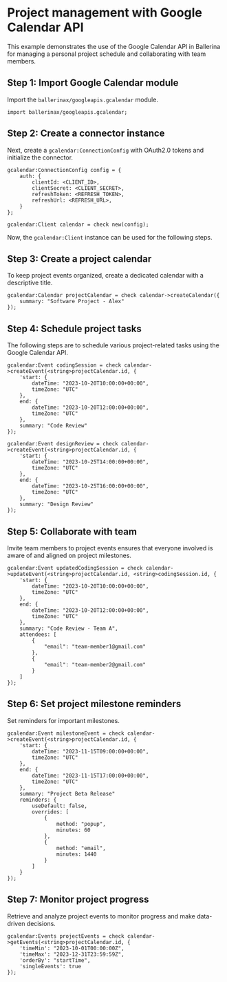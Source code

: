 # Project management with Google Calendar API

This example demonstrates the use of the Google Calendar API in Ballerina for managing a personal project schedule and collaborating with team members.

## Step 1: Import Google Calendar module

Import the `ballerinax/googleapis.gcalendar` module.

```ballerina
import ballerinax/googleapis.gcalendar;
```

## Step 2: Create a connector instance

Next, create a `gcalendar:ConnectionConfig` with OAuth2.0 tokens and initialize the connector.

```ballerina
gcalendar:ConnectionConfig config = {
    auth: {
        clientId: <CLIENT_ID>,
        clientSecret: <CLIENT_SECRET>,
        refreshToken: <REFRESH_TOKEN>,
        refreshUrl: <REFRESH_URL>,
    }
};

gcalendar:Client calendar = check new(config);
```

Now, the `gcalendar:Client` instance can be used for the following steps.

## Step 3: Create a project calendar

To keep project events organized, create a dedicated calendar with a descriptive title.

```ballerina
gcalendar:Calendar projectCalendar = check calendar->createCalendar({
    summary: "Software Project - Alex"
});
```

## Step 4: Schedule project tasks

The following steps are to schedule various project-related tasks using the Google Calendar API.

```ballerina
gcalendar:Event codingSession = check calendar->createEvent(<string>projectCalendar.id, {
    'start: {
        dateTime: "2023-10-20T10:00:00+00:00",
        timeZone: "UTC"
    },
    end: {
        dateTime: "2023-10-20T12:00:00+00:00",
        timeZone: "UTC"
    },
    summary: "Code Review"
});

gcalendar:Event designReview = check calendar->createEvent(<string>projectCalendar.id, {
    'start: {
        dateTime: "2023-10-25T14:00:00+00:00",
        timeZone: "UTC"
    },
    end: {
        dateTime: "2023-10-25T16:00:00+00:00",
        timeZone: "UTC"
    },
    summary: "Design Review"
});
```

## Step 5: Collaborate with team

Invite team members to project events ensures that everyone involved is aware of and aligned on project milestones.

```ballerina
gcalendar:Event updatedCodingSession = check calendar->updateEvent(<string>projectCalendar.id, <string>codingSession.id, {
    'start: {
        dateTime: "2023-10-20T10:00:00+00:00",
        timeZone: "UTC"
    },
    end: {
        dateTime: "2023-10-20T12:00:00+00:00",
        timeZone: "UTC"
    },
    summary: "Code Review - Team A",
    attendees: [
        {
            "email": "team-member1@gmail.com"
        },
        {
            "email": "team-member2@gmail.com"
        }
    ]
});
```

## Step 6: Set project milestone reminders

Set reminders for important milestones.

```ballerina
gcalendar:Event milestoneEvent = check calendar->createEvent(<string>projectCalendar.id, {
    'start: {
        dateTime: "2023-11-15T09:00:00+00:00",
        timeZone: "UTC"
    },
    end: {
        dateTime: "2023-11-15T17:00:00+00:00",
        timeZone: "UTC"
    },
    summary: "Project Beta Release"
    reminders: {
        useDefault: false,
        overrides: [
            {
                method: "popup",
                minutes: 60
            },
            {
                method: "email",
                minutes: 1440
            }
        ]
    }
});
```

## Step 7: Monitor project progress

Retrieve and analyze project events to monitor progress and make data-driven decisions.

```ballerina
gcalendar:Events projectEvents = check calendar->getEvents(<string>projectCalendar.id, {
    'timeMin': "2023-10-01T00:00:00Z",
    'timeMax': "2023-12-31T23:59:59Z",
    'orderBy': "startTime",
    'singleEvents': true
});
```
